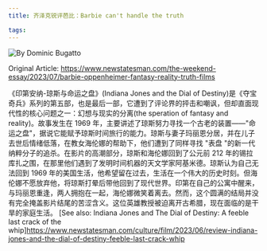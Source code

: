 ```yaml
---
title: 齐泽克锐评芭比：Barbie can't handle the truth

tags:
---
```

![By Dominic Bugatto](assets/16906078187098.jpg)

Original Article: https://www.newstatesman.com/the-weekend-essay/2023/07/barbie-oppenheimer-fantasy-reality-truth-films

《印第安纳-琼斯与命运之盘》(Indiana Jones and the Dial of Destiny)是《夺宝奇兵》系列的第五部，也是最后一部，它遭到了评论界的抨击和嘲讽，但却直面现代性的核心问题之一：幻想与现实的分离(the speration of fantasy and reality)。故事发生在 1969 年，主要讲述了琼斯努力寻找一个古老的装置——"命运之盘"，据说它能赋予琼斯时间旅行的能力。琼斯与妻子玛丽恩分居，并在儿子去世后情绪低落，在教女海伦娜的帮助下，他们遭到了同样寻找 "表盘 "的新一代纳粹分子的追杀。在影片的高潮部分，琼斯和海伦娜回到了公元前 212 年的锡拉库扎之围，在那里他们遇到了发明时间机器的天文学家阿基米德。琼斯认为自己无法回到 1969 年的美国生活，他希望留在过去，生活在一个伟大的历史时刻。但海伦娜不愿放弃他，将琼斯打晕后带他回到了现代世界。印第在自己的公寓中醒来，与玛丽恩重逢，两人拥抱在一起，海伦娜微笑着离去。然而，这个圆满的结局并没有完全掩盖影片结尾的苦涩含义。这位英雄教授被迫离开古希腊，现在面临的是干旱的家庭生活。
[See also: Indiana Jones and The Dial of Destiny: A feeble last crack of the whip]https://www.newstatesman.com/culture/film/2023/06/review-indiana-jones-and-the-dial-of-destiny-feeble-last-crack-whip



